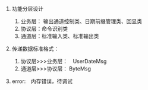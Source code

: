 1. 功能分层设计
   1. 业务层：
   输出通道控制类、日期前缀管理类、回显类
   1. 协议层：命令识别类
   1. 通道层：标准输入类、标准输出类
2. 传递数据标准格式：
   1. 协议层>>>业务层：　UserDateMsg
   2. 通道层>>>协议层： ByteMsg

3. error:　内存错误，待调试
